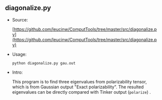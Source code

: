 ## diagonalize.py

* Source: 
	
	[https://github.com/leucinw/ComputTools/tree/master/src/diagonalize.py](https://github.com/leucinw/ComputTools/tree/master/src/diagonalize.py)

* Usage:
	
	```shell
	python diagonalize.py gau.out
	```
* Intro:

	 This program is to find three eigenvalues from polarizability tensor, which is from Gaussian output "Exact polarizability". The resulted eigenvalues can be directly compared with Tinker output (`polarize`) .
